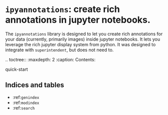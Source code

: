 # `ipyannotations`: create rich annotations in jupyter notebooks.

The `ipyannotations` library is designed to let you create rich annotations
for your data (currently, primarily images) inside jupyter notebooks. It lets
you leverage the rich jupyter display system from python. It was designed to
integrate with `superintendent`, but does not need to.

.. toctree::
   :maxdepth: 2
   :caption: Contents:

   quick-start



## Indices and tables

* :ref:`genindex`
* :ref:`modindex`
* :ref:`search`
